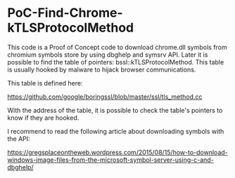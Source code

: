 # PoC-Find-Chrome-kTLSProtocolMethod

This code is a Proof of Concept code to download chrome.dll symbols from chromium symbols store by using dbghelp 
and symsrv API. Later it is possible to find the table of pointers: bssl::kTLSProtocolMethod. This table is usually 
hooked by malware to hijack browser communications. 

This table is defined here:

https://github.com/google/boringssl/blob/master/ssl/tls_method.cc

With the address of the table, it is possible to check the table's pointers to know if they are hooked.

I recommend to read the following article about downloading symbols with the API:

https://gregsplaceontheweb.wordpress.com/2015/08/15/how-to-download-windows-image-files-from-the-microsoft-symbol-server-using-c-and-dbghelp/




